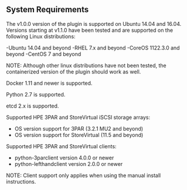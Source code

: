 ## System Requirements

The v1.0.0 version of the plugin is supported on Ubuntu 14.04 and 16.04.
Versions starting at v1.1.0 have been tested and are supported on the following Linux distributions:

-Ubuntu 14.04 and beyond
-RHEL 7.x and beyond
-CoreOS 1122.3.0 and beyond
-CentOS 7 and beyond

NOTE: Although other linux distributions have not been tested, the containerized version of the plugin should work as well.

Docker 1.11 and newer is supported.

Python 2.7 is supported.

etcd 2.x is supported.

Supported HPE 3PAR and StoreVirtual iSCSI storage arrays:

- OS version support for 3PAR (3.2.1 MU2 and beyond)
- OS version support for StoreVirtual (11.5 and beyond)

Supported HPE 3PAR and StoreVirtual clients:

- python-3parclient version 4.0.0 or newer
- python-lefthandclient version 2.0.0 or newer

NOTE: Client support only applies when using the manual install instructions.
